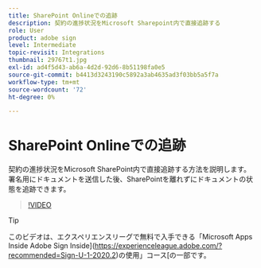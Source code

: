 ```yaml
---
title: SharePoint Onlineでの追跡
description: 契約の進捗状況をMicrosoft Sharepoint内で直接追跡する
role: User
product: adobe sign
level: Intermediate
topic-revisit: Integrations
thumbnail: 29767t1.jpg
exl-id: ad4f5d43-ab6a-4d2d-92d6-8b51198fa0e5
source-git-commit: b4413d3243190c5892a3ab4635ad3f03bb5a5f7a
workflow-type: tm+mt
source-wordcount: '72'
ht-degree: 0%

---
```


# SharePoint Onlineでの追跡

契約の進捗状況をMicrosoft SharePoint内で直接追跡する方法を説明します。 署名用にドキュメントを送信した後、SharePointを離れずにドキュメントの状態を追跡できます。

>[!VIDEO](https://video.tv.adobe.com/v/29767t1?hidetitle=true)

>[!TIP]
>
>このビデオは、エクスペリエンスリーグで無料で入手できる「Microsoft Apps Inside Adobe Sign Inside](https://experienceleague.adobe.com/?recommended=Sign-U-1-2020.2)の使用」コース[の一部です。
